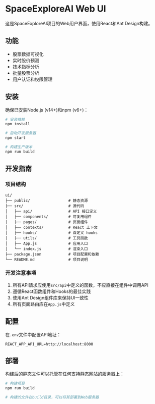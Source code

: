 # SpaceExploreAI Web UI

这是SpaceExploreAI项目的Web用户界面，使用React和Ant Design构建。

## 功能

- 股票数据可视化
- 实时股价预测
- 技术指标分析
- 批量股票分析
- 用户认证和权限管理

## 安装

确保已安装Node.js (v14+)和npm (v6+)：

```bash
# 安装依赖
npm install

# 启动开发服务器
npm start

# 构建生产版本
npm run build
```

## 开发指南

### 项目结构

```
ui/
├── public/                 # 静态资源
├── src/                    # 源代码
│   ├── api/                # API 接口定义
│   ├── components/         # 可复用组件
│   ├── pages/              # 页面组件
│   ├── contexts/           # React 上下文
│   ├── hooks/              # 自定义 hooks
│   ├── utils/              # 工具函数
│   ├── App.js              # 应用入口
│   └── index.js            # 渲染入口
├── package.json            # 项目配置和依赖
└── README.md               # 项目说明
```

### 开发注意事项

1. 所有API请求应使用`src/api`中定义的函数，不应直接在组件中调用API
2. 遵循React函数组件和Hooks的最佳实践
3. 使用Ant Design组件库来保持UI一致性
4. 所有页面路由应在`App.js`中定义

## 配置

在`.env`文件中配置API地址：

```
REACT_APP_API_URL=http://localhost:8000
```

## 部署

构建后的静态文件可以托管在任何支持静态网站的服务器上：

```bash
# 构建项目
npm run build

# 构建的文件在build目录，可以将其部署到Web服务器
``` 